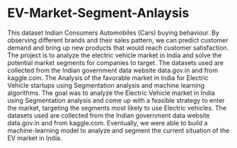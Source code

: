 # EV-Market-Segment-Anlaysis
This dataset Indian Consumers Automobiles (Cars) buying behaviour. By observing different brands and their sales pattern, we can predict customer demand and bring up new products that would reach customer satisfaction.
The project is to analyze the electric vehicle market in India and solve the potential market segments for companies to target. The datasets used are collected from the Indian government data website data.gov.in and from kaggle.com. The Analysis of the favorable market in India for Electric Vehicle startups using Segmentation analysis and machine learning algorithms. The goal was to analyze the Electric Vehicle market in India using Segmentation analysis and come up with a feasible strategy to enter the market, targeting the segments most likely to use Electric vehicles. The datasets used are collected from the Indian government data website data.gov.in and from kaggle.com. Eventually, we were able to build a machine-learning model to analyze and segment the current situation of the EV market in India.
